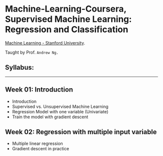 # Machine-Learning-Coursera, Supervised Machine Learning: Regression and Classification
[Machine Learning - Stanford University](https://www.coursera.org/learn/machine-learning).

Taught by Prof. `Andrew Ng.` 

## Syllabus:
-----------------------------------------
## Week 01: Introduction
- Introduction
- Supervised vs. Unsupervised Machine Learning
- Regression Model with one variable (Univariate)
- Train the model with gradient descent
## Week 02: Regression with multiple input variable
- Multiple linear regression
- Gradient descent in practice